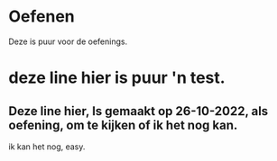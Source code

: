 # Oefenen
Deze is puur voor de oefenings. 
# deze line hier is puur 'n test.
## Deze line hier, Is gemaakt op 26-10-2022, als oefening, om te kijken of ik het nog kan.
ik kan het nog, easy. 

